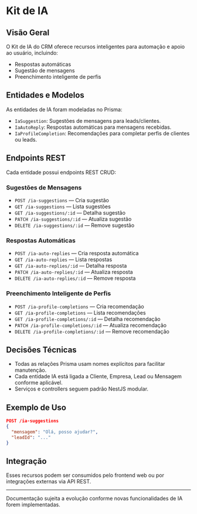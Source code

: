 # Kit de IA

## Visão Geral
O Kit de IA do CRM oferece recursos inteligentes para automação e apoio ao usuário, incluindo:
- Respostas automáticas
- Sugestão de mensagens
- Preenchimento inteligente de perfis

## Entidades e Modelos
As entidades de IA foram modeladas no Prisma:
- `IaSuggestion`: Sugestões de mensagens para leads/clientes.
- `IaAutoReply`: Respostas automáticas para mensagens recebidas.
- `IaProfileCompletion`: Recomendações para completar perfis de clientes ou leads.

## Endpoints REST
Cada entidade possui endpoints REST CRUD:

### Sugestões de Mensagens
- `POST /ia-suggestions` — Cria sugestão
- `GET /ia-suggestions` — Lista sugestões
- `GET /ia-suggestions/:id` — Detalha sugestão
- `PATCH /ia-suggestions/:id` — Atualiza sugestão
- `DELETE /ia-suggestions/:id` — Remove sugestão

### Respostas Automáticas
- `POST /ia-auto-replies` — Cria resposta automática
- `GET /ia-auto-replies` — Lista respostas
- `GET /ia-auto-replies/:id` — Detalha resposta
- `PATCH /ia-auto-replies/:id` — Atualiza resposta
- `DELETE /ia-auto-replies/:id` — Remove resposta

### Preenchimento Inteligente de Perfis
- `POST /ia-profile-completions` — Cria recomendação
- `GET /ia-profile-completions` — Lista recomendações
- `GET /ia-profile-completions/:id` — Detalha recomendação
- `PATCH /ia-profile-completions/:id` — Atualiza recomendação
- `DELETE /ia-profile-completions/:id` — Remove recomendação

## Decisões Técnicas
- Todas as relações Prisma usam nomes explícitos para facilitar manutenção.
- Cada entidade IA está ligada a Cliente, Empresa, Lead ou Mensagem conforme aplicável.
- Serviços e controllers seguem padrão NestJS modular.

## Exemplo de Uso
```json
POST /ia-suggestions
{
  "mensagem": "Olá, posso ajudar?",
  "leadId": "..."
}
```

## Integração
Esses recursos podem ser consumidos pelo frontend web ou por integrações externas via API REST.

---

Documentação sujeita a evolução conforme novas funcionalidades de IA forem implementadas.